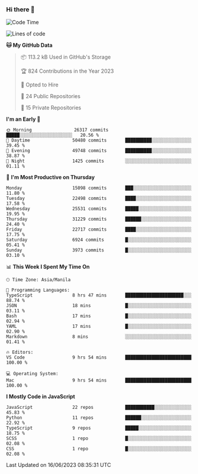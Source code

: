 ### Hi there 👋

<!--START_SECTION:waka-->
![Code Time](http://img.shields.io/badge/Code%20Time-321%20hrs%2035%20mins-blue)

![Lines of code](https://img.shields.io/badge/From%20Hello%20World%20I%27ve%20Written-57.5%20million%20lines%20of%20code-blue)

**🐱 My GitHub Data** 

> 📦 113.2 kB Used in GitHub's Storage 
 > 
> 🏆 824 Contributions in the Year 2023
 > 
> 💼 Opted to Hire
 > 
> 📜 24 Public Repositories 
 > 
> 🔑 15 Private Repositories 
 > 
**I'm an Early 🐤** 

```text
🌞 Morning                26317 commits       █████░░░░░░░░░░░░░░░░░░░░   20.56 % 
🌆 Daytime                50480 commits       ██████████░░░░░░░░░░░░░░░   39.45 % 
🌃 Evening                49748 commits       ██████████░░░░░░░░░░░░░░░   38.87 % 
🌙 Night                  1425 commits        ░░░░░░░░░░░░░░░░░░░░░░░░░   01.11 % 
```
📅 **I'm Most Productive on Thursday** 

```text
Monday                   15098 commits       ███░░░░░░░░░░░░░░░░░░░░░░   11.80 % 
Tuesday                  22498 commits       ████░░░░░░░░░░░░░░░░░░░░░   17.58 % 
Wednesday                25531 commits       █████░░░░░░░░░░░░░░░░░░░░   19.95 % 
Thursday                 31229 commits       ██████░░░░░░░░░░░░░░░░░░░   24.40 % 
Friday                   22717 commits       ████░░░░░░░░░░░░░░░░░░░░░   17.75 % 
Saturday                 6924 commits        █░░░░░░░░░░░░░░░░░░░░░░░░   05.41 % 
Sunday                   3973 commits        █░░░░░░░░░░░░░░░░░░░░░░░░   03.10 % 
```


📊 **This Week I Spent My Time On** 

```text
🕑︎ Time Zone: Asia/Manila

💬 Programming Languages: 
TypeScript               8 hrs 47 mins       ██████████████████████░░░   88.74 % 
JSON                     18 mins             █░░░░░░░░░░░░░░░░░░░░░░░░   03.11 % 
Bash                     17 mins             █░░░░░░░░░░░░░░░░░░░░░░░░   02.94 % 
YAML                     17 mins             █░░░░░░░░░░░░░░░░░░░░░░░░   02.90 % 
Markdown                 8 mins              ░░░░░░░░░░░░░░░░░░░░░░░░░   01.41 % 

🔥 Editors: 
VS Code                  9 hrs 54 mins       █████████████████████████   100.00 % 

💻 Operating System: 
Mac                      9 hrs 54 mins       █████████████████████████   100.00 % 
```

**I Mostly Code in JavaScript** 

```text
JavaScript               22 repos            ███████████░░░░░░░░░░░░░░   45.83 % 
Python                   11 repos            ██████░░░░░░░░░░░░░░░░░░░   22.92 % 
TypeScript               9 repos             █████░░░░░░░░░░░░░░░░░░░░   18.75 % 
SCSS                     1 repo              █░░░░░░░░░░░░░░░░░░░░░░░░   02.08 % 
CSS                      1 repo              █░░░░░░░░░░░░░░░░░░░░░░░░   02.08 % 
```




 Last Updated on 16/06/2023 08:35:31 UTC
<!--END_SECTION:waka-->
